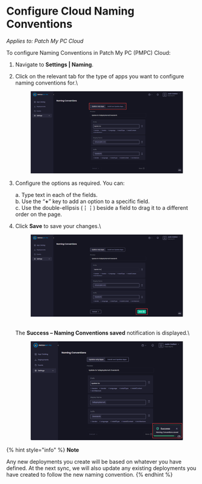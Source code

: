 # Configure Cloud Naming Conventions

_Applies to: Patch My PC Cloud_

To configure Naming Conventions in Patch My PC (PMPC) Cloud:

1. Navigate to **Settings | Naming**.
2.  Click on the relevant tab for the type of apps you want to configure naming conventions for.\


    <figure><img src="../../../_images/gitbook/image (659).png" alt="Clicking the relevant tab for the type of app to configure"><figcaption></figcaption></figure>


3.  Configure the options as required. You can:

    a. Type text in each of the fields.\
    b. Use the “**+**” key to add an option to a specific field.\
    c. Use the double-ellipsis (**⋮⋮**) beside a field to drag it to a different order on the page.
4.  Click **Save** to save your changes.\


    <figure><img src="../../../_images/gitbook/image (660).png" alt="Clicking “Save” to save your changes"><figcaption></figcaption></figure>

    \
    The **Success – Naming Conventions saved** notification is displayed.\


    <figure><img src="../../../_images/gitbook/image (1777).png" alt="&#x22;Success – Naming Conventions saved&#x22; notification"><figcaption></figcaption></figure>

{% hint style="info" %}
**Note**

Any new deployments you create will be based on whatever you have defined. At the next sync, we will also update any existing deployments you have created to follow the new naming convention.
{% endhint %}
